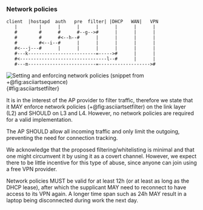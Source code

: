 ### Network policies

```
client  |hostapd  auth   pre  filter| |DHCP   WAN|   VPN
   |        |      |      |      |      |      |      |
   #        #      #      #--g-->#      |      |      |
   #        #      #<--h--#      |      |      |      |
   #        #<--i--#      |      |      |      |      |
   #<---j---#      |      |      |      |      |      |
   #---k-------------------------=----->#      |      |
   #<--------------------------------l--#      |      |
   #---m-------------------------=------------------->#
```
![Setting and enforcing network policies (snippet from +@fig:asciiartsequence)](/pixel.png){#fig:asciiartsetfilter}

It is in the interest of the AP provider to filter traffic,
therefore we state that it MAY
enforce network policies (+@fig:asciiartsetfilter)
on the link layer (L2) and SHOULD on L3 and L4.
However, no network policies are required for a valid implementation.

The AP SHOULD allow all incoming traffic and only limit the outgoing,
preventing the need for connection tracking.

<!--
triangular routing not possible behind NAT
-->

We acknowledge that the proposed filtering/whitelisting
is minimal and that one might circumvent it by using it as a covert channel.
However,
we expect there to be little incentive for this type of abuse,
since anyone can join using a free VPN provider.

<!--
DNS covert channel;
it could be that the bandwidth of DNS queries in unlimited but normal traffic is.

potential issue for router:
attack on private network on router
Stow, A. Can you trust a wireless router?
http://www.cs.indiana.edu/~atsow/mal-router/.
Accessed Jul 15, 2007.

phony DNS server IP Address, forming the basis for a sophisticated "pharming"
attack [19].
Stamm, S., Ramzan, Z., and Jakobsson, M.
Drive-by pharming. Tech. Rep. 641, Dept. of
Computer Science, Indiana University, Dec 2006.
-->

Network policies MUST be valid for at least
12h (or at least as long as the DHCP lease),
after which the supplicant MAY
need to reconnect
to have access to its VPN again.
A longer time span such as 24h MAY
result in a laptop being disconnected during work the next day.

